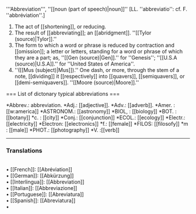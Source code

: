 '''Abbreviation''', ''[[noun (part of speech)|noun]]'' [LL. ''abbreviatio'': cf. F. ''abbr&eacute;viation''.]

<ol>
<li>The act of [[shortening]], or reducing.

<li> The result of [[abbreviating]]; an [[abridgment]]. ''[[Tylor (source)|Tylor]].''

<li> The form to which a word or phrase is reduced by contraction and [[omission]]; a letter or letters, standing for a word or phrase of which they are a part; as, ''[[Gen (source)|Gen]].'' for ''Genesis''; ''[[U.S.A (source)|U.S.A]].'' for ''United States of America''.

<li> ''([[Mus (subject)|Mus]]).'' One dash, or more, through the stem of a note, [[dividing]] it [[respectively]] into [[quavers]], [[semiquavers]], or [[demi-semiquavers]]. ''[[Moore (source)|Moore]].''
</ol>
=== List of dictonary typical abbreviations ===

*Abbrev.: abbreviation.
*Adj.: [[adjective]].
*Adv.: [[adverb]].
*Amer. : [[w:america]]
*ASTRONOM.: [[astronomy]]
*BIOL, : [[biology]]
*BOT. : [[botany]]
*c. : [[city]]
*Conj.: [[conjunction]]
*ECOL.: [[ecology]]
*Electr.: [[electricity]]
*Electron: [[electronics]]
*f.: [[female]]
*FILOS: [[filosofy]]
*m : [[male]]
*PHOT.: [[photography]]
*V. :[[verb]]














<HR> <P> <H3>Translations</H3>
<BR>• [[French]]: [[Abréviation]]
<BR>• [[German]]: [[Abkürzung]]
<BR>• [[Interlingua]]: [[Abbreviation]]
<BR>• [[Italian]]: [[Abbreviazione]]
<BR>• [[Portuguese]]: [[Abreviatura]]
<BR>• [[Spanish]]: [[Abreviatura]]
<BR>•